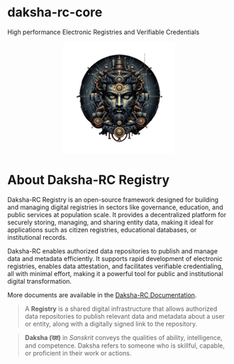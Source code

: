 # daksha-rc-core
High performance Electronic Registries and Verifiable Credentials

<div align="center">
  <img src="./Writerside/images/Daksha-RC-Logo.png" alt="Daksha-RC Logo" width="50%" height="50%">
</div>

# About Daksha-RC Registry

Daksha-RC Registry is an open-source framework designed for building and managing digital registries in sectors like governance, education, and public services at population scale.
It provides a decentralized platform for securely storing, managing, and sharing entity data, making it ideal for applications such as citizen registries, educational databases, or institutional records.

Daksha-RC enables authorized data repositories to publish and manage data and metadata efficiently.
It supports rapid development of electronic registries, enables data attestation, and facilitates verifiable credentialing, all with minimal effort, making it a powerful tool for public and institutional digital transformation.

More documents are available in the [Daksha-RC Documentation](https://daksha-rc.github.io/daksha-rc-core/overview.html).

> A **Registry** is a shared digital infrastructure that allows authorized data repositories to publish relevant data and metadata about a user or entity, along with a digitally signed link to the repository.


> **Daksha (दक्ष)**  in _Sanskrit_ conveys the qualities of ability, intelligence, and competence.
> Daksha refers to someone who is skillful, capable, or proficient in their work or actions.

